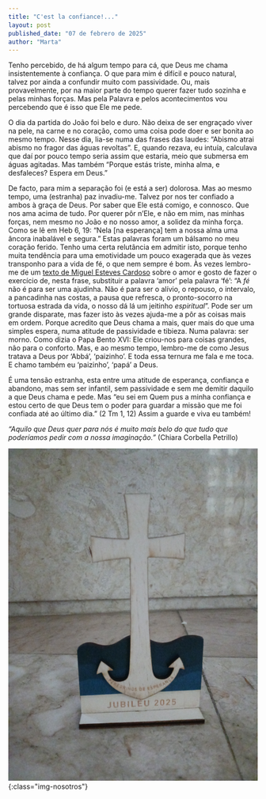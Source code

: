 ```yaml
---
title: "C'est la confiance!..."
layout: post
published_date: "07 de febrero de 2025"
author: "Marta"
---
```

Tenho percebido, de há algum tempo para cá, que Deus me chama insistentemente à confiança. O que para mim é difícil e pouco natural, talvez por ainda a confundir muito com passividade. Ou, mais provavelmente, por na maior parte do tempo querer fazer tudo sozinha e pelas minhas forças. Mas pela Palavra e pelos acontecimentos vou percebendo que é isso que Ele me pede.



O dia da partida do João foi belo e duro. Não deixa de ser engraçado viver na pele, na carne e no coração, como uma coisa pode doer e ser bonita ao mesmo tempo. Nesse dia, lia-se numa das frases das laudes: “Abismo atrai abismo no fragor das águas revoltas”. E, quando rezava, eu intuía, calculava que daí por pouco tempo seria assim que estaria, meio que submersa em águas agitadas. Mas também “Porque estás triste, minha alma, e desfaleces? Espera em Deus.” 

De facto, para mim a separação foi (e está a ser) dolorosa. Mas ao mesmo tempo, uma (estranha) paz invadiu-me. Talvez por nos ter confiado a ambos à graça de Deus. Por saber que Ele está comigo, e connosco. Que nos ama acima de tudo. Por querer pôr n’Ele, e não em mim, nas minhas forças, nem mesmo no João e no nosso amor, a solidez da minha força. Como se lê em Heb 6, 19: “Nela [na esperança] tem a nossa alma uma âncora inabalável e segura.” Estas palavras foram um bálsamo no meu coração ferido. Tenho uma certa relutância em admitir isto, porque tenho muita tendência para uma emotividade um pouco exagerada que às vezes transponho para a vida de fé, o que nem sempre é bom. Às vezes lembro-me de um <a href="[url](https://ospontosdevista.blogs.sapo.pt/miguel-esteves-cardoso-elogio-ao-amor-60263)">texto de Miguel Esteves Cardoso</a> sobre o amor e gosto de fazer o exercício de, nesta frase, substituir a palavra ‘amor’ pela palavra ‘fé’: “A *fé* não é para ser uma ajudinha. Não é para ser o alívio, o repouso, o intervalo, a pancadinha nas costas, a pausa que refresca, o pronto-socorro na tortuosa estrada da vida, o nosso dá lá um jeitinho *espiritual*”. Pode ser um grande disparate, mas fazer isto às vezes ajuda-me a pôr as coisas mais em ordem. Porque acredito que Deus chama a mais, quer mais do que uma simples espera, numa atitude de passividade e tibieza. Numa palavra: ser morno. Como dizia o Papa Bento XVI: Ele criou-nos para coisas grandes, não para o conforto. Mas, e ao mesmo tempo, lembro-me de como Jesus tratava a Deus por ‘Abbá’, ‘paizinho’. E toda essa ternura me fala e me toca. E chamo também eu ‘paizinho’, ‘papá’ a Deus.

É uma tensão estranha, esta entre uma atitude de esperança, confiança e abandono, mas sem ser infantil, sem passividade e sem me demitir daquilo a que Deus chama e pede. Mas “eu sei em Quem pus a minha confiança e estou certo de que Deus tem o poder para guardar a missão que me foi confiada até ao último dia.” (2 Tm 1, 12) Assim a guarde e viva eu também!

*“Aquilo que Deus quer para nós é muito mais belo do que tudo que poderíamos pedir com a nossa imaginação.”* (Chiara Corbella Petrillo)
 

![screenshot](../assets/images/cest_la_confiance.jpg){:class="img-nosotros"}


